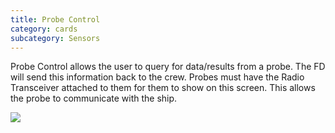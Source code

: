 ```yaml
---
title: Probe Control
category: cards
subcategory: Sensors
---
```

Probe Control allows the user to query for data/results from a probe. The FD will send this information back to the crew. Probes must have the Radio Transceiver attached to them for them to show on this screen. This allows the probe to communicate with the ship.



![](/img/screen-shot-2019-03-17-at-7.07.45-pm.png)

